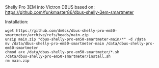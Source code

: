 Shelly Pro 3EM into Victron DBUS
based on: https://github.com/funkmaster86/dbus-shelly-3em-smartmeter

Installation:
```
wget https://github.com/dm6cs/dbus-shelly-pro-em50-smartmeter/archive/refs/heads/main.zip
unzip main.zip "dbus-shelly-pro-em50-smartmeter-main/*" -d /data
mv /data/dbus-shelly-pro-em50-smartmeter-main /data/dbus-shelly-pro-em50-smartmeter
chmod a+x /data/dbus-shelly-pro-em50-smartmeter/*.sh
/data/dbus-shelly-pro-em50-smartmeter/install.sh
rm main.zip
```
